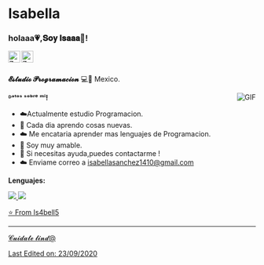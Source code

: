 # Isabella
<h3 title="hola"> holaaa💗,𝐒𝐨𝐲 𝐈𝐬𝐚𝐚𝐚🌷!</h3>

</a>
<a href=https://www.instagram.com/lisa_ials?igsh=dG1rM3dveXZndm52>
  <img align="left" alt="Zamran's Instagram" width="24px" src="https://cdn.jsdelivr.net/npm/simple-icons@v3/icons/instagram.svg" />
</a>
<a href=https://www.facebook.com/profile.php?id=100048761541645>
  <img align="left" alt="Zamran's Facebook" width="24px" src="https://cdn.jsdelivr.net/npm/simple-icons@v3/icons/facebook.svg" />
</a>



<br />
<br />

**𝓔𝓼𝓽𝓾𝓭𝓲𝓸 𝓟𝓻𝓸𝓰𝓻𝓪𝓶𝓪𝓬𝓲𝓸𝓷** 💻🫧 Mexico.
 <!-- Currently, I'm a Community Team Member 🙍🏽‍♂️ [@CallmeMehdi](https://github.com/CallmeMehdi), Kaggler 👨🏽‍💻 [@Kaggle](https://www.kaggle.com/mehdimabrouki), and an Artificial Intelligence intern 👨🏽‍💼.  -->

  <img align="right" alt="GIF" src="https://i.pinimg.com/originals/e4/26/70/e426702edf874b181aced1e2fa5c6cde.gif" />

**ᴰᵃᵗᵒˢ ˢᵒᵇʳᵉ ᵐⁱ!**

- ☁️Actualmente estudio Programacion.
- 🫧 Cada dia aprendo cosas nuevas. 
- ☁️ Me encataria aprender mas lenguajes de Programacion.
- 🫧 Soy muy amable.
- 💐 Si necesitas ayuda,puedes contactarme !
- ☁️ Enviame correo a isabellasanchez1410@gmail.com


**Lenguajes:**  

<pag alinear="izquierda">
  <a href="https://skillicons.dev">
    <img src="https://skillicons.dev/icons?i=c,java,php,html,mysql,github " />

<img src="https://pics.prcm.jp/0789059a314db/69070232/png/69070232_220x123.png">

⭐️ From Is4bell5


----
𝓒𝓾𝓲𝓭𝓪𝓽𝓮 𝓵𝓲𝓷𝓭@

Last Edited on: 23/09/2020

